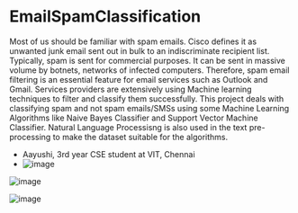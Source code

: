 # EmailSpamClassification
Most of us should be familiar with spam emails. Cisco defines it as unwanted junk email sent 
out in bulk to an indiscriminate recipient list. Typically, spam is sent for commercial 
purposes. It can be sent in massive volume by botnets, networks of infected computers.
Therefore, spam email filtering is an essential feature for email services such as Outlook and 
Gmail. Services providers are extensively using Machine learning techniques to filter and 
classify them successfully.
This project deals with classifying spam and not spam emails/SMSs using some Machine Learning Algorithms like Naive Bayes Classifier and Support Vector Machine Classifier. Natural Language Processisng is also used in the text pre-processing to make the dataset suitable for the algorithms.
- Aayushi, 3rd year CSE student at VIT, Chennai
- ![image](https://github.com/Aayushi2412/EmailSpamClassification/assets/106343054/46b0bd5f-ce53-48bd-bef4-d836c2300563)

![image](https://github.com/Aayushi2412/EmailSpamClassification/assets/106343054/18b5c27b-9e60-4a48-9632-fcbcdd4ce30d)

![image](https://github.com/Aayushi2412/EmailSpamClassification/assets/106343054/94aa9132-57af-48e7-b517-f452f85b09f8)



